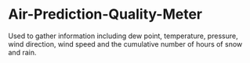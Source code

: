 # Air-Prediction-Quality-Meter
Used to gather information including dew point, temperature, pressure, wind direction, wind speed and the cumulative number of hours of snow and rain.

